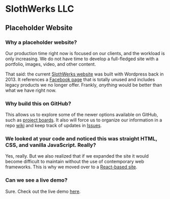 # SlothWerks LLC
## Placeholder Website

### Why a placeholder website?

Our production time right now is focused on our clients, and the workload is only increasing.  We do not have time to develop a full-fledged site with a portfolio, images, video, and other content.

That said:  the current [SlothWerks website](http://www.slothwerks.com/) was built with Wordpress back in 2013.  It references a [Facebook page](https://www.facebook.com/slothwerks/) that is totally unused and includes legacy products we no longer offer.  Frankly, *anything* would be better than what we have right now.

### Why build this on GitHub?

This allows us to explore some of the newer options available on GitHub, such as [project boards](https://help.github.com/articles/about-project-boards/).  It also will force us to organize our information in a repo [wiki](https://github.com/slothwerks-studio/slothwerks-placeholder-site/wiki) and keep track of updates in [Issues](https://github.com/slothwerks-studio/slothwerks-placeholder-site/issues).

### We looked at your code and noticed this was straight HTML, CSS, and vanilla JavaScript.  Really?

Yes, really.  But we also realized that if we expanded the site it would become difficult to maintain without the use of contemporary web frameworks.  This is why we moved over to a [React-based site](https://github.com/slothwerks-studio/slothwerks-site-react).

### Can we see a live demo?

Sure.  Check out the live demo [here](https://slothwerks-studio.github.io/slothwerks-placeholder-site/).
